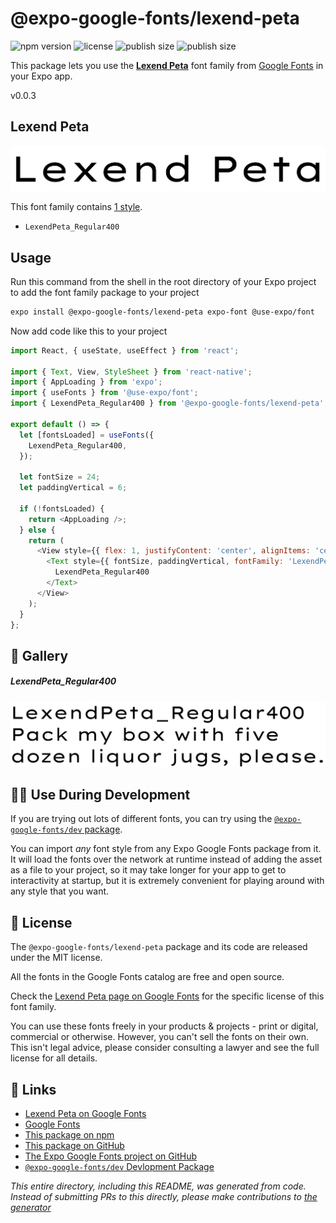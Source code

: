 # @expo-google-fonts/lexend-peta

![npm version](https://flat.badgen.net/npm/v/@expo-google-fonts/lexend-peta)
![license](https://flat.badgen.net/github/license/expo/google-fonts)
![publish size](https://flat.badgen.net/packagephobia/install/@expo-google-fonts/lexend-peta)
![publish size](https://flat.badgen.net/packagephobia/publish/@expo-google-fonts/lexend-peta)

This package lets you use the [**Lexend Peta**](https://fonts.google.com/specimen/Lexend+Peta) font family from [Google Fonts](https://fonts.google.com/) in your Expo app.

v0.0.3

## Lexend Peta

![Lexend Peta](./font-family.png)

This font family contains [1 style](#-gallery).

- `LexendPeta_Regular400`

## Usage

Run this command from the shell in the root directory of your Expo project to add the font family package to your project
```sh
expo install @expo-google-fonts/lexend-peta expo-font @use-expo/font
```

Now add code like this to your project
```js
import React, { useState, useEffect } from 'react';

import { Text, View, StyleSheet } from 'react-native';
import { AppLoading } from 'expo';
import { useFonts } from '@use-expo/font';
import { LexendPeta_Regular400 } from '@expo-google-fonts/lexend-peta';

export default () => {
  let [fontsLoaded] = useFonts({
    LexendPeta_Regular400,
  });

  let fontSize = 24;
  let paddingVertical = 6;

  if (!fontsLoaded) {
    return <AppLoading />;
  } else {
    return (
      <View style={{ flex: 1, justifyContent: 'center', alignItems: 'center' }}>
        <Text style={{ fontSize, paddingVertical, fontFamily: 'LexendPeta_Regular400' }}>
          LexendPeta_Regular400
        </Text>
      </View>
    );
  }
};

```

## 🔡 Gallery

##### LexendPeta_Regular400
![LexendPeta_Regular400](./417f097595c2e66cb6c0ddc8f6add4e4f493b24f53527848dc0d03462e133fd5.ttf.png)


## 👩‍💻 Use During Development

If you are trying out lots of different fonts, you can try using the [`@expo-google-fonts/dev` package](https://github.com/expo/google-fonts/tree/master/font-packages/dev#readme).

You can import *any* font style from any Expo Google Fonts package from it. It will load the fonts
over the network at runtime instead of adding the asset as a file to your project, so it may take longer
for your app to get to interactivity at startup, but it is extremely convenient
for playing around with any style that you want.

## 📖 License

The `@expo-google-fonts/lexend-peta` package and its code are released under the MIT license.

All the fonts in the Google Fonts catalog are free and open source.

Check the [Lexend Peta page on Google Fonts](https://fonts.google.com/specimen/Lexend+Peta) for the specific license of this font family.

You can use these fonts freely in your products & projects - print or digital, commercial or otherwise. However, you can't sell the fonts on their own. This isn't legal advice, please consider consulting a lawyer and see the full license for all details.

## 🔗 Links

- [Lexend Peta on Google Fonts](https://fonts.google.com/specimen/Lexend+Peta)
- [Google Fonts](https://fonts.google.com/)
- [This package on npm](https://www.npmjs.com/package/@expo-google-fonts/lexend-peta)
- [This package on GitHub](https://github.com/expo/google-fonts/tree/master/font-packages/lexend-peta)
- [The Expo Google Fonts project on GitHub](https://github.com/expo/google-fonts)
- [`@expo-google-fonts/dev` Devlopment Package](https://github.com/expo/google-fonts/tree/master/font-packages/dev)


*This entire directory, including this README, was generated from code. Instead of submitting PRs to this directly, please make contributions to [the generator](https://github.com/expo/google-fonts/tree/master/packages/generator)*
